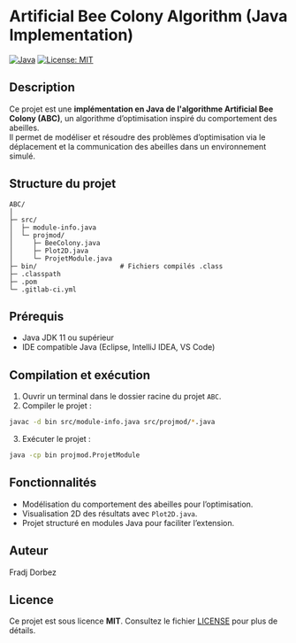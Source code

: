 # Artificial Bee Colony Algorithm (Java Implementation) 

[![Java](https://img.shields.io/badge/Java-11+-blue?logo=java&logoColor=white)](https://www.oracle.com/java/)
[![License: MIT](https://img.shields.io/badge/License-MIT-green.svg)](https://opensource.org/licenses/MIT)

## Description
Ce projet est une **implémentation en Java de l'algorithme Artificial Bee Colony (ABC)**, un algorithme d’optimisation inspiré du comportement des abeilles.  
Il permet de modéliser et résoudre des problèmes d’optimisation via le déplacement et la communication des abeilles dans un environnement simulé.


## Structure du projet
```
ABC/
│
├─ src/
│  ├─ module-info.java
│  └─ projmod/
│     ├─ BeeColony.java
│     ├─ Plot2D.java
│     └─ ProjetModule.java
├─ bin/                     # Fichiers compilés .class
├─ .classpath
├─ .pom
└─ .gitlab-ci.yml
```

## Prérequis
- Java JDK 11 ou supérieur  
- IDE compatible Java (Eclipse, IntelliJ IDEA, VS Code)  


## Compilation et exécution
1. Ouvrir un terminal dans le dossier racine du projet `ABC`.
2. Compiler le projet :  
```bash
javac -d bin src/module-info.java src/projmod/*.java
````

3. Exécuter le projet :

```bash
java -cp bin projmod.ProjetModule
```

## Fonctionnalités

* Modélisation du comportement des abeilles pour l’optimisation.
* Visualisation 2D des résultats avec `Plot2D.java`.
* Projet structuré en modules Java pour faciliter l’extension.


## Auteur

Fradj Dorbez

## Licence

Ce projet est sous licence **MIT**. Consultez le fichier [LICENSE](LICENSE) pour plus de détails.





